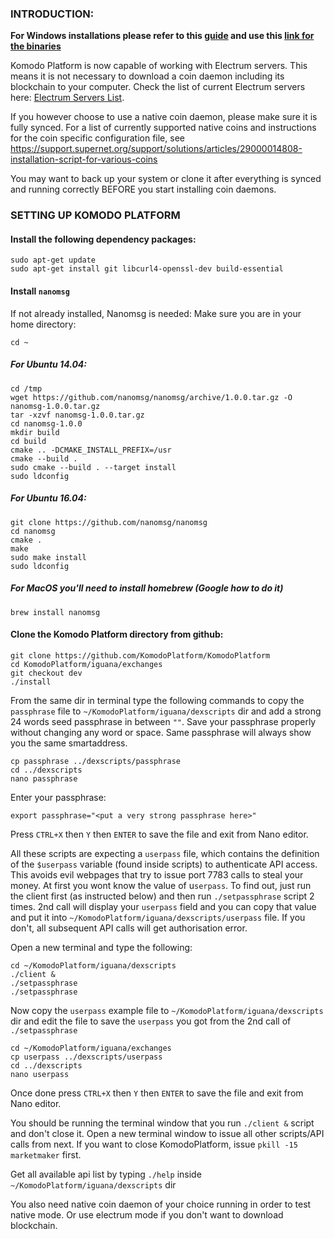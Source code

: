 ### INTRODUCTION:

**For Windows installations please refer to this [guide](https://github.com/DeckerSU/SuperNET/blob/dev-decker-dev/iguana/dexscripts.win32/how_to_use.md) and use this [link for the binaries](https://github.com/KomodoPlatform/BarterDEX/tree/v0.8/assets/bin/win64)**

Komodo Platform is now capable of working with Electrum servers. This means it is not necessary to download a coin daemon including its blockchain to your computer.
Check the list of current Electrum servers here: [Electrum Servers List](https://github.com/KomodoPlatform/KomodoPlatform/wiki/Electrum-servers-list).

If you however choose to use a native coin daemon, please make sure it is fully synced. 
For a list of currently supported native coins and instructions for the coin specific configuration file, see https://support.supernet.org/support/solutions/articles/29000014808-installation-script-for-various-coins

You may want to back up your system or clone it after everything is synced and running correctly BEFORE you start installing coin daemons.


### SETTING UP KOMODO PLATFORM

#### Install the following dependency packages:

```shell
sudo apt-get update
sudo apt-get install git libcurl4-openssl-dev build-essential
```

#### Install `nanomsg`
If not already installed, Nanomsg is needed:
Make sure you are in your home directory: 

`cd ~`

##### For Ubuntu 14.04:

```shell
cd /tmp
wget https://github.com/nanomsg/nanomsg/archive/1.0.0.tar.gz -O nanomsg-1.0.0.tar.gz
tar -xzvf nanomsg-1.0.0.tar.gz
cd nanomsg-1.0.0
mkdir build
cd build
cmake .. -DCMAKE_INSTALL_PREFIX=/usr
cmake --build .
sudo cmake --build . --target install
sudo ldconfig
```

##### For Ubuntu 16.04:

```shell
git clone https://github.com/nanomsg/nanomsg
cd nanomsg
cmake .
make
sudo make install
sudo ldconfig
```

##### For MacOS you'll need to install homebrew (Google how to do it)

```shell
brew install nanomsg
```

#### Clone the Komodo Platform directory from github:

```shell
git clone https://github.com/KomodoPlatform/KomodoPlatform
cd KomodoPlatform/iguana/exchanges
git checkout dev
./install
```

From the same dir in terminal type the following commands to copy the `passphrase` file to `~/KomodoPlatform/iguana/dexscripts` dir and add a strong 24 words seed passphrase in between `""`. Save your passphrase properly without changing any word or space. Same passphrase will always show you the same smartaddress.

```shell
cp passphrase ../dexscripts/passphrase
cd ../dexscripts
nano passphrase
```
Enter your passphrase:

`export passphrase="<put a very strong passphrase here>"`

Press `CTRL+X` then `Y` then `ENTER` to save the file and exit from Nano editor.

All these scripts are expecting a `userpass` file, which contains the definition of the `$userpass` variable (found inside scripts) to authenticate API access. This avoids evil webpages that try to issue port 7783 calls to steal your money. At first you wont know the value of u`serpass`. To find out, just run the client first (as instructed below) and then run `./setpassphrase` script 2 times. 2nd call will display your `userpass` field and you can copy that value and put it into `~/KomodoPlatform/iguana/dexscripts/userpass` file. If you don't, all subsequent API calls will get authorisation error.

Open a new terminal and type the following:

```shell
cd ~/KomodoPlatform/iguana/dexscripts
./client &
./setpassphrase
./setpassphrase
```

Now copy the `userpass` example file to `~/KomodoPlatform/iguana/dexscripts` dir and edit the file to save the `userpass` you got from the 2nd call of `./setpassphrase`

```shell
cd ~/KomodoPlatform/iguana/exchanges
cp userpass ../dexscripts/userpass
cd ../dexscripts
nano userpass
```

Once done press `CTRL+X` then `Y` then `ENTER` to save the file and exit from Nano editor.

You should be running the terminal window that you run `./client &` script and don't close it. Open a new terminal window to issue all other scripts/API calls from next. If you want to close KomodoPlatform, issue `pkill -15 marketmaker` first.

Get all available api list by typing `./help` inside `~/KomodoPlatform/iguana/dexscripts` dir

You also need native coin daemon of your choice running in order to test native mode. Or use electrum mode if you don't want to download blockchain.